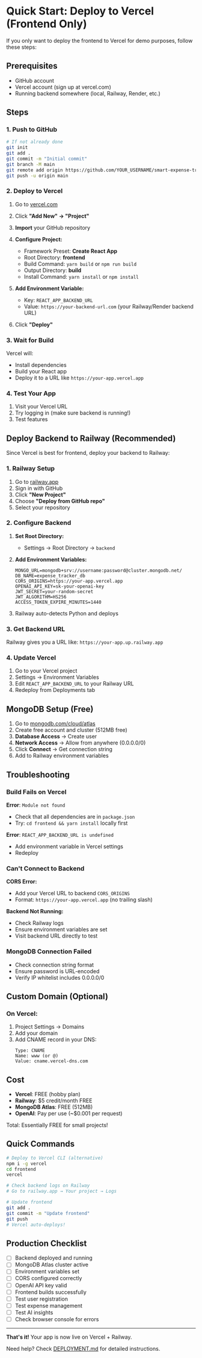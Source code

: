 # Quick Start: Deploy to Vercel (Frontend Only)

If you only want to deploy the frontend to Vercel for demo purposes, follow these steps:

## Prerequisites

- GitHub account
- Vercel account (sign up at vercel.com)
- Running backend somewhere (local, Railway, Render, etc.)

## Steps

### 1. Push to GitHub

```bash
# If not already done
git init
git add .
git commit -m "Initial commit"
git branch -M main
git remote add origin https://github.com/YOUR_USERNAME/smart-expense-tracker.git
git push -u origin main
```

### 2. Deploy to Vercel

1. Go to [vercel.com](https://vercel.com)
2. Click **"Add New" → "Project"**
3. **Import** your GitHub repository
4. **Configure Project:**
   - Framework Preset: **Create React App**
   - Root Directory: **frontend**
   - Build Command: `yarn build` or `npm run build`
   - Output Directory: **build**
   - Install Command: `yarn install` or `npm install`

5. **Add Environment Variable:**
   - Key: `REACT_APP_BACKEND_URL`
   - Value: `https://your-backend-url.com` (your Railway/Render backend URL)

6. Click **"Deploy"**

### 3. Wait for Build

Vercel will:
- Install dependencies
- Build your React app
- Deploy it to a URL like `https://your-app.vercel.app`

### 4. Test Your App

1. Visit your Vercel URL
2. Try logging in (make sure backend is running!)
3. Test features

## Deploy Backend to Railway (Recommended)

Since Vercel is best for frontend, deploy your backend to Railway:

### 1. Railway Setup

1. Go to [railway.app](https://railway.app)
2. Sign in with GitHub
3. Click **"New Project"**
4. Choose **"Deploy from GitHub repo"**
5. Select your repository

### 2. Configure Backend

1. **Set Root Directory:**
   - Settings → Root Directory → `backend`

2. **Add Environment Variables:**
   ```
   MONGO_URL=mongodb+srv://username:password@cluster.mongodb.net/
   DB_NAME=expense_tracker_db
   CORS_ORIGINS=https://your-app.vercel.app
   OPENAI_API_KEY=sk-your-openai-key
   JWT_SECRET=your-random-secret
   JWT_ALGORITHM=HS256
   ACCESS_TOKEN_EXPIRE_MINUTES=1440
   ```

3. Railway auto-detects Python and deploys

### 3. Get Backend URL

Railway gives you a URL like: `https://your-app.up.railway.app`

### 4. Update Vercel

1. Go to your Vercel project
2. Settings → Environment Variables
3. Edit `REACT_APP_BACKEND_URL` to your Railway URL
4. Redeploy from Deployments tab

## MongoDB Setup (Free)

1. Go to [mongodb.com/cloud/atlas](https://www.mongodb.com/cloud/atlas)
2. Create free account and cluster (512MB free)
3. **Database Access** → Create user
4. **Network Access** → Allow from anywhere (0.0.0.0/0)
5. Click **Connect** → Get connection string
6. Add to Railway environment variables

## Troubleshooting

### Build Fails on Vercel

**Error**: `Module not found`
- Check that all dependencies are in `package.json`
- Try: `cd frontend && yarn install` locally first

**Error**: `REACT_APP_BACKEND_URL is undefined`
- Add environment variable in Vercel settings
- Redeploy

### Can't Connect to Backend

**CORS Error:**
- Add your Vercel URL to backend `CORS_ORIGINS`
- Format: `https://your-app.vercel.app` (no trailing slash)

**Backend Not Running:**
- Check Railway logs
- Ensure environment variables are set
- Visit backend URL directly to test

### MongoDB Connection Failed

- Check connection string format
- Ensure password is URL-encoded
- Verify IP whitelist includes 0.0.0.0/0

## Custom Domain (Optional)

### On Vercel:
1. Project Settings → Domains
2. Add your domain
3. Add CNAME record in your DNS:
   ```
   Type: CNAME
   Name: www (or @)
   Value: cname.vercel-dns.com
   ```

## Cost

- **Vercel**: FREE (hobby plan)
- **Railway**: $5 credit/month FREE
- **MongoDB Atlas**: FREE (512MB)
- **OpenAI**: Pay per use (~$0.001 per request)

Total: Essentially FREE for small projects!

## Quick Commands

```bash
# Deploy to Vercel CLI (alternative)
npm i -g vercel
cd frontend
vercel

# Check backend logs on Railway
# Go to railway.app → Your project → Logs

# Update frontend
git add .
git commit -m "Update frontend"
git push
# Vercel auto-deploys!
```

## Production Checklist

- [ ] Backend deployed and running
- [ ] MongoDB Atlas cluster active
- [ ] Environment variables set
- [ ] CORS configured correctly
- [ ] OpenAI API key valid
- [ ] Frontend builds successfully
- [ ] Test user registration
- [ ] Test expense management
- [ ] Test AI insights
- [ ] Check browser console for errors

---

**That's it!** Your app is now live on Vercel + Railway.

Need help? Check [DEPLOYMENT.md](DEPLOYMENT.md) for detailed instructions.
